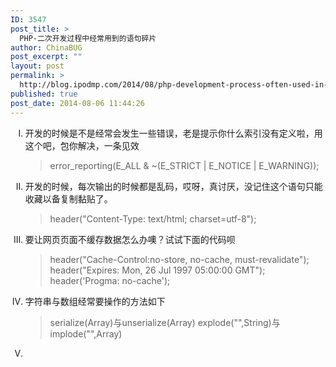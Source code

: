 ```yaml
---
ID: 3547
post_title: >
  PHP-二次开发过程中经常用到的语句碎片
author: ChinaBUG
post_excerpt: ""
layout: post
permalink: >
  http://blog.ipodmp.com/2014/08/php-development-process-often-used-in-the-statement-pieces.html
published: true
post_date: 2014-08-06 11:44:26
---
```

<ol style="list-style-type: upper-roman;">
	<li>开发的时候是不是经常会发生一些错误，老是提示你什么索引没有定义啦，用这个吧，包你解决，一条见效
<blockquote>error_reporting(E_ALL &amp; ~(E_STRICT | E_NOTICE | E_WARNING));</blockquote>
</li>
	<li>开发的时候，每次输出的时候都是乱码，哎呀，真讨厌，没记住这个语句只能收藏以备复制黏贴了。
<blockquote>header("Content-Type: text/html; charset=utf-8");</blockquote>
</li>
	<li>要让网页页面不缓存数据怎么办噢？试试下面的代码呗
<blockquote>header("Cache-Control:no-store, no-cache, must-revalidate");
header("Expires: Mon, 26 Jul 1997 05:00:00 GMT");
header('Progma: no-cache');</blockquote>
</li>
	<li>字符串与数组经常要操作的方法如下
<blockquote>serialize(Array)与unserialize(Array)
explode("",String)与implode("",Array)</blockquote>
</li>
	<li></li>
</ol>